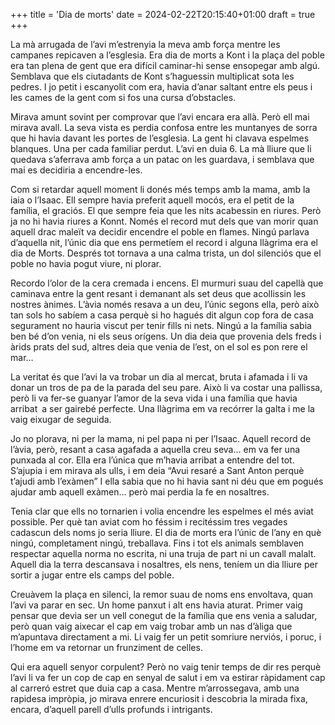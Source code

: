 +++
title = 'Dia de morts'
date = 2024-02-22T20:15:40+01:00
draft = true
+++


La mà arrugada de l’avi m’estrenyia la meva amb força mentre les campanes repicaven a l’esglesia. Era dia de morts a Kont i la plaça del poble era tan plena de gent que era difícil caminar-hi sense ensopegar amb algú. Semblava que els ciutadants de Kont s’haguessin multiplicat sota les pedres. I jo petit i escanyolit com era, havia d’anar saltant entre els peus i les cames de la gent com si fos una cursa d’obstacles.

Mirava amunt sovint per comprovar que l’avi encara era allà. Però ell mai mirava avall. La seva vista es perdia confosa entre les muntanyes de sorra que hi havia davant les portes de l’esglesia. La gent hi clavava espelmes blanques. Una per cada familiar perdut. L’avi en duia 6. La mà lliure que li quedava s’aferrava amb força a un patac on les guardava, i semblava que mai es decidiria a encendre-les.

Com si retardar aquell moment li donés més temps amb la mama, amb la iaia o l’Isaac. Ell sempre havia preferit aquell mocós, era el petit de la família, el graciós. El que sempre feia que les nits acabessin en riures. Però ja no hi havia riures a Konnt. Només el record mut dels que van morir quan aquell drac maleït va decidir encendre el poble en flames. Ningú parlava d’aquella nit, l’únic dia que ens permetíem el record i alguna llàgrima era el dia de Morts. Després tot tornava a una calma trista, un dol silenciós que el poble no havia pogut viure, ni plorar.

Recordo l’olor de la cera cremada i encens. El murmuri suau del capellà que caminava entre la gent resant i demanant als set deus que acollissin les nostres ànimes. L’àvia només resava a un deu, l’únic segons ella, però això tan sols ho sabíem a casa perquè si ho hagués dit algun cop fora de casa segurament no hauria viscut per tenir fills ni nets. Ningú a la família sabia ben bé d’on venia, ni els seus orígens. Un dia deia que provenia dels freds i àrids prats del sud, altres deia que venia de l’est, on el sol es pon rere el mar…

La veritat és que l’avi la va trobar un dia al mercat, bruta i afamada i li va donar un tros de pa de la parada del seu pare. Això li va costar una pallissa, però li va fer-se guanyar l’amor de la seva vida i una família que havia arribat a ser gairebé perfecte. Una llàgrima em va recórrer la galta i me la vaig eixugar de seguida.

Jo no plorava, ni per la mama, ni pel papa ni per l’Isaac. Aquell record de l’àvia, però, resant a casa agafada a aquella creu seva… em va fer una punxada al cor. Ella era l’única que m’havia arribat a entendre del tot. S’ajupia i em mirava als ulls, i em deia “Avui resaré a Sant Anton perquè t’ajudi amb l’exàmen” I ella sabia que no hi havia sant ni déu que em pogués ajudar amb aquell exàmen… però mai perdia la fe en nosaltres.

Tenia clar que ells no tornarien i volia encendre les espelmes el més aviat possible. Per què tan aviat com ho féssim i recitéssim tres vegades cadascun dels noms jo seria lliure. El dia de morts era l’únic de l’any en què ningú, completament ningú, treballava. Fins i tot els animals semblaven respectar aquella norma no escrita, ni una truja de part ni un cavall malalt. Aquell dia la terra descansava i nosaltres, els nens, teníem un dia lliure per sortir a jugar entre els camps del poble.

Creuàvem la plaça en silenci, la remor suau de noms ens envoltava, quan l’avi va parar en sec. Un home panxut i alt ens havia aturat. Primer vaig pensar que devia ser un vell conegut de la família que ens venia a saludar, però quan vaig aixecar el cap em vaig trobar amb un nas d’àliga que m’apuntava directament a mi. Li vaig fer un petit somriure nerviós, i poruc, i l’home em va retornar un frunziment de celles.

Qui era aquell senyor corpulent? Però no vaig tenir temps de dir res perquè l’avi li va fer un cop de cap en senyal de salut i em va estirar ràpidament cap al carreró estret que duia cap a casa. Mentre m’arrossegava, amb una rapidesa impròpia, jo mirava enrere encuriosit i descobria la mirada fixa, encara, d’aquell parell d’ulls profunds i intrigants.
